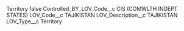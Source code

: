 <?xml version="1.0" encoding="UTF-8"?>
<CustomMetadata xmlns="http://soap.sforce.com/2006/04/metadata" xmlns:xsi="http://www.w3.org/2001/XMLSchema-instance" xmlns:xsd="http://www.w3.org/2001/XMLSchema">
    <label>Territory</label>
    <protected>false</protected>
    <values>
        <field>Controlled_BY_LOV_Code__c</field>
        <value xsi:type="xsd:string">CIS (COMWLTH INDEPT STATES)</value>
    </values>
    <values>
        <field>LOV_Code__c</field>
        <value xsi:type="xsd:string">TAJIKISTAN</value>
    </values>
    <values>
        <field>LOV_Description__c</field>
        <value xsi:type="xsd:string">TAJIKISTAN</value>
    </values>
    <values>
        <field>LOV_Type__c</field>
        <value xsi:type="xsd:string">Territory</value>
    </values>
</CustomMetadata>
